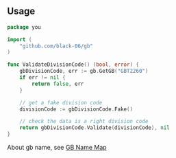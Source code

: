 ## Usage

```go
package you

import (
	"github.com/black-06/gb"
)

func ValidateDivisionCode() (bool, error) {
	gbDivisionCode, err := gb.GetGB("GBT2260")
	if err != nil {
		return false, err
	}

	// get a fake division code
	divisionCode := gbDivisionCode.Fake()

	// check the data is a right division code
	return gbDivisionCode.Validate(divisionCode), nil
}
```

About gb name, see [GB Name Map](/README.md#GB-Name-Map)